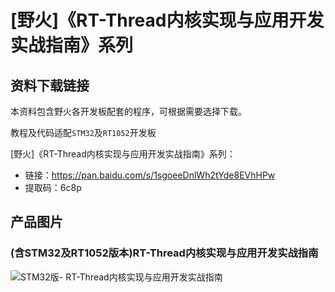 []([野火]《RT-Thread内核实现与应用开发实战指南》系列)

# [野火]《RT-Thread内核实现与应用开发实战指南》系列
## 资料下载链接
本资料包含野火各开发板配套的程序，可根据需要选择下载。

教程及代码适配`STM32`及`RT1052`开发板

[野火]《RT-Thread内核实现与应用开发实战指南》系列：
* 链接：https://pan.baidu.com/s/1sgoeeDnlWh2tYde8EVhHPw 
* 提取码：6c8p 

## 产品图片

### (含STM32及RT1052版本)RT-Thread内核实现与应用开发实战指南
![STM32版- RT-Thread内核实现与应用开发实战指南](https://raw.githubusercontent.com/wiki/Embdefire/products/images/野火开源图书专栏/RT-Thread内核实现与应用开发实战指南——基于STM32.jpg)

